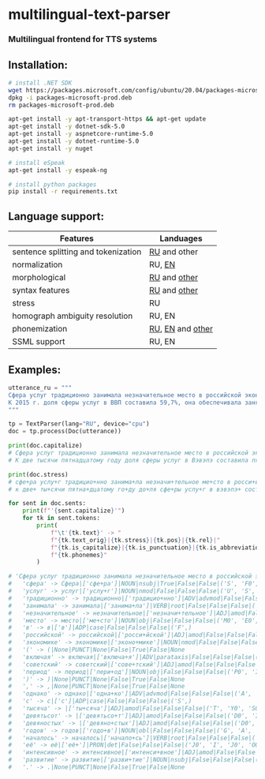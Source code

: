 # multilingual-text-parser

### Multilingual frontend for TTS systems

## Installation:

```bash
# install .NET SDK
wget https://packages.microsoft.com/config/ubuntu/20.04/packages-microsoft-prod.deb -O packages-microsoft-prod.deb
dpkg -i packages-microsoft-prod.deb
rm packages-microsoft-prod.deb

apt-get install -y apt-transport-https && apt-get update
apt-get install -y dotnet-sdk-5.0
apt-get install -y aspnetcore-runtime-5.0
apt-get install -y dotnet-runtime-5.0
apt-get install -y nuget

# install eSpeak
apt-get install -y espeak-ng

# install python packages
pip install -r requirements.txt
```

## Language support:

| Features                            | Landuages                                                                                                                          |
|-------------------------------------|------------------------------------------------------------------------------------------------------------------------------------|
| sentence splitting and tokenization | [RU](https://github.com/natasha/razdel) and other                                                                                  |
| normalization                       | RU, [EN](https://github.com/NVIDIA/NeMo-text-processing?tab=readme-ov-file)                                                        |
| morphological                       | [RU](https://github.com/natasha/natasha) and [other](https://github.com/stanfordnlp/stanza)                                        |
| syntax features                     | [RU](https://github.com/natasha/natasha) and [other](https://github.com/stanfordnlp/stanza)                                        |
| stress                              | RU                                                                                                                                 |
| homograph ambiguity resolution      | RU, EN                                                                                                                             |
| phonemization                       | [RU](https://github.com/nsu-ai/russian_g2p), [EN](https://www.github.com/kyubyong/g2p) and [other](https://espeak.sourceforge.net) |
| SSML support                        | RU, EN                                                                                                                             |

## Examples:

```python
utterance_ru = """
Сфера услуг традиционно занимала незначительное место в российской экономике (включая советский период), однако с 1990-х годов началось её интенсивное развитие.
К 2015 г. доля сферы услуг в ВВП составила 59,7%, она обеспечивала занятость более половины (63%) трудоспособного населения
"""

tp = TextParser(lang="RU", device="cpu")
doc = tp.process(Doc(utterance))

print(doc.capitalize)
# Сфера услуг традиционно занимала незначительное место в российской экономике (включая советский период), однако с тысяча девятьсот девяностых годов началось её интенсивное развитие.
# К две тысячи пятнадцатому году доля сферы услуг в Вэвэпэ составила пятьдесят девять целых и семь десятых процента, она обеспечивала занятость более половины (шестьдесят три процента) трудоспособного населения.

print(doc.stress)
# сфе+ра услу+г традицио+нно занима+ла незначи+тельное ме+сто в росси+йской эконо+мике (включа+я сове+тский пери+од), одна+ко с ты+сяча девятьсо+т девяно+стых годо+в начало+сь её+ интенси+вное разви+тие.
# к две+ ты+сячи пятна+дцатому го+ду до+ля сфе+ры услу+г в вэвэпэ+ соста+вила пятьдеся+т де+вять це+лых и се+мь деся+тых проце+нта, она+ обеспе+чивала за+нятость бо+лее полови+ны (шезьдэся+т три+ проце+нта) трудоспосо+бнова населе+ния.

for sent in doc.sents:
    print(f"'{sent.capitalize}'")
    for tk in sent.tokens:
        print(
            f"\t'{tk.text}' -> "
            f"{tk.text_orig}|{tk.stress}|{tk.pos}|{tk.rel}|"
            f"{tk.is_capitalize}|{tk.is_punctuation}|{tk.is_abbreviation}|"
            f"{tk.phonemes}"
        )

# 'Сфера услуг традиционно занимала незначительное место в российской экономике (включая советский период), однако с тысяча девятьсот девяностых годов началось её интенсивное развитие.'
# 	'сфера' -> Сфера|['сфе+ра']|NOUN|nsubj|True|False|False|('S', 'F0', 'E0', 'R', 'A')
# 	'услуг' -> услуг|['услу+г']|NOUN|nmod|False|False|False|('U', 'S', 'L', 'U0', 'K')
# 	'традиционно' -> традиционно|['традицио+нно']|ADV|advmod|False|False|False|('T', 'R', 'A', 'D0', 'I', 'TS', 'Y', 'O0', 'N', 'A')
# 	'занимала' -> занимала|['занима+ла']|VERB|root|False|False|False|('Z', 'A', 'N0', 'I', 'M', 'A0', 'L', 'A')
# 	'незначительное' -> незначительное|['незначи+тельное']|ADJ|amod|False|False|False|('N0', 'I', 'Z', 'N', 'A', 'TSH0', 'I0', 'T0', 'I', 'L0', 'N', 'A', 'J0', 'I')
# 	'место' -> место|['ме+сто']|NOUN|obj|False|False|False|('M0', 'E0', 'S', 'T', 'A')
# 	'в' -> в|['в']|ADP|case|False|False|False|('F',)
# 	'российской' -> российской|['росси+йской']|ADJ|amod|False|False|False|('R', 'A', 'S0', 'I0', 'J0', 'S', 'K', 'A', 'J0')
# 	'экономике' -> экономике|['эконо+мике']|NOUN|nmod|False|False|False|('Y', 'K', 'A', 'N', 'O0', 'M0', 'I', 'K0', 'I')
# 	'(' -> (|None|PUNCT|None|False|True|False|None
# 	'включая' -> включая|['включа+я']|ADV|parataxis|False|False|False|('F', 'K', 'L0', 'U', 'TSH0', 'A0', 'J0', 'A')
# 	'советский' -> советский|['сове+тский']|ADJ|amod|False|False|False|('S', 'A', 'V0', 'E0', 'TS', 'K0', 'I', 'J0')
# 	'период' -> период|['пери+од']|NOUN|obj|False|False|False|('P0', 'I', 'R0', 'I0', 'A', 'T')
# 	')' -> )|None|PUNCT|None|False|True|False|None
# 	',' -> ,|None|PUNCT|None|False|True|False|None
# 	'однако' -> однако|['одна+ко']|ADV|advmod|False|False|False|('A', 'D', 'N', 'A0', 'K', 'A')
# 	'с' -> с|['с']|ADP|case|False|False|False|('S',)
# 	'тысяча' -> |['ты+сяча']|ADJ|amod|False|False|False|('T', 'Y0', 'S0', 'I', 'TSH0', 'A')
# 	'девятьсот' -> |['девятьсо+т']|ADJ|amod|False|False|False|('D0', 'I', 'V0', 'I', 'T0', 'S', 'O0', 'D')
# 	'девяностых' -> |['девяно+стых']|ADJ|amod|False|False|False|('D0', 'I', 'V0', 'I', 'N', 'O0', 'S', 'T', 'Y', 'GH')
# 	'годов' -> годов|['годо+в']|NOUN|obl|False|False|False|('G', 'A', 'D', 'O0', 'F')
# 	'началось' -> началось|['начало+сь']|VERB|root|False|False|False|('N', 'A', 'TSH0', 'I', 'L', 'O0', 'S0')
# 	'её' -> её|['её+']|PRON|det|False|False|False|('J0', 'I', 'J0', 'O0')
# 	'интенсивное' -> интенсивное|['интенси+вное']|ADJ|amod|False|False|False|('I', 'N0', 'T0', 'I', 'N0', 'S0', 'I0', 'V', 'N', 'A', 'J0', 'I')
# 	'развитие' -> развитие|['разви+тие']|NOUN|nsubj|False|False|False|('R', 'A', 'Z', 'V0', 'I0', 'T0', 'I', 'J0', 'I')
# 	'.' -> .|None|PUNCT|None|False|True|False|None
```
